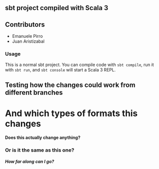 ## sbt project compiled with Scala 3

## Contributors
- Emanuele Pirro
- Juan Aristizabal

### Usage
This is a normal sbt project. You can compile code with `sbt compile`, run it with `sbt run`, and `sbt console` will start a Scala 3 REPL.

## Testing how the changes could work from different branches

# And which types of formats this changes

#### Does this actually change anything?
### Or is it the same as this one?
##### How far along can I go?
